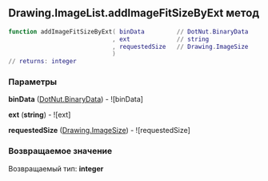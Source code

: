 ## Drawing.ImageList.addImageFitSizeByExt метод


```lua
function addImageFitSizeByExt( binData         // DotNut.BinaryData
                             , ext             // string
                             , requestedSize   // Drawing.ImageSize
                             )
// returns: integer
```


### Параметры

**binData** ([DotNut.BinaryData](../../DotNut/BinaryData.md)) - ![binData]

**ext** (**string**) - ![ext]

**requestedSize** ([Drawing.ImageSize](../../Drawing/ImageSize.md)) - ![requestedSize]

### Возвращаемое значение

Возвращаемый тип: **integer**

